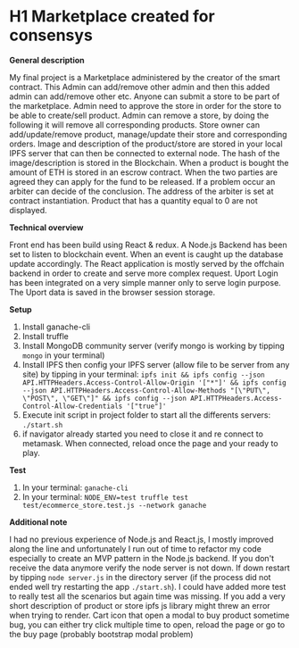 # H1 Marketplace created for consensys

**General description**

My final project is a Marketplace administered by the creator of the smart contract. This Admin can add/remove other admin and then this added admin can add/remove other etc. Anyone can submit a store to be part of the marketplace. Admin need to approve the store in order for the store to be able to create/sell product. Admin can remove a store, by doing the following it will remove all corresponding products. Store owner can add/update/remove product, manage/update their store and corresponding orders. Image and description of the product/store are stored in your local IPFS server that can then be connected to external node. The hash of the image/description is stored in the Blockchain. When a product is bought the amount of ETH is stored in an escrow contract. When the two parties are agreed they can apply for the fund to be released. If a problem occur an arbiter can decide of the conclusion. The address of the arbiter is set at contract instantiation. Product that has a quantity equal to 0 are not displayed.

**Technical overview**

Front end has been build using React & redux. A Node.js Backend has been set to listen to blockchain event. When an event is caught up the database update accordingly. The React application is mostly served by the offchain backend in order to create and serve more complex request. Uport Login has been integrated on a very simple manner only to serve login purpose. The Uport data is saved in the browser session storage.

**Setup**

1. Install ganache-cli
2. Install truffle
3. Install MongoDB community server (verify mongo is working by tipping `mongo` in your terminal)
4. Install IPFS
   then config your IPFS server (allow file to be server from any site) by tipping in your terminal: `ipfs init && ipfs config --json API.HTTPHeaders.Access-Control-Allow-Origin '["*"]' && ipfs config --json API.HTTPHeaders.Access-Control-Allow-Methods "[\"PUT\", \"POST\", \"GET\"]" && ipfs config --json API.HTTPHeaders.Access-Control-Allow-Credentials '["true"]'`
5. Execute init script in project folder to start all the differents servers: `./start.sh`
6. if navigator already started you need to close it and re connect to metamask. When connected, reload once the page and your ready to play.

**Test**

1. In your terminal: `ganache-cli`
2. In your terminal: `NODE_ENV=test truffle test test/ecommerce_store.test.js --network ganache`

**Additional note**

I had no previous experience of Node.js and React.js, I mostly improved along the line and unfortunately I run out of time to refactor my code especially to create an MVP pattern in the Node.js backend. If you don't receive the data anymore verify the node server is not down. If down restart by tipping `node server.js` in the directory server (if the process did not ended well try restarting the app `./start.sh`). I could have added more test to really test all the scenarios but again time was missing. If you add a very short description of product or store ipfs js library might threw an error when trying to render. Cart icon that open a modal to buy product sometime bug, you can either try click multiple time to open, reload the page or go to the buy page (probably bootstrap modal problem)

